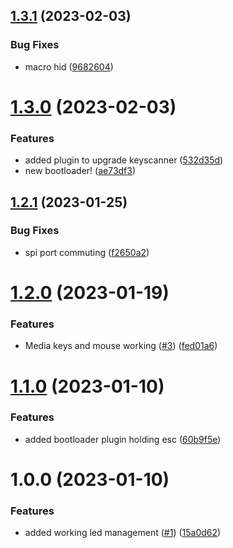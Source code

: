 ## [1.3.1](https://github.com/Dygmalab/NeuronWired/compare/pre_release_1.3.0...pre_release_1.3.1) (2023-02-03)


### Bug Fixes

* macro hid ([9682604](https://github.com/Dygmalab/NeuronWired/commit/9682604702069fe960d687d618c305e8de4ebb63))

# [1.3.0](https://github.com/Dygmalab/NeuronWired/compare/pre_release_1.2.1...pre_release_1.3.0) (2023-02-03)


### Features

* added plugin to upgrade keyscanner ([532d35d](https://github.com/Dygmalab/NeuronWired/commit/532d35d539663f268cf6769a503b5dbf275c68fc))
* new bootloader! ([ae73df3](https://github.com/Dygmalab/NeuronWired/commit/ae73df3ecc42d4edb1495844c3e9dc794a60e4e7))

## [1.2.1](https://github.com/Dygmalab/NeuronWired/compare/pre_release_1.2.0...pre_release_1.2.1) (2023-01-25)


### Bug Fixes

* spi port commuting ([f2650a2](https://github.com/Dygmalab/NeuronWired/commit/f2650a24d6b338411310b07626e7b74cb877e361))

# [1.2.0](https://github.com/Dygmalab/NeuronWired/compare/pre_release_1.1.0...pre_release_1.2.0) (2023-01-19)


### Features

* Media keys and mouse working ([#3](https://github.com/Dygmalab/NeuronWired/issues/3)) ([fed01a6](https://github.com/Dygmalab/NeuronWired/commit/fed01a6587d5c2a836cfb0f75db66fcbb114af99))

# [1.1.0](https://github.com/Dygmalab/NeuronWired/compare/pre_release_1.0.0...pre_release_1.1.0) (2023-01-10)


### Features

* added bootloader plugin holding esc ([60b9f5e](https://github.com/Dygmalab/NeuronWired/commit/60b9f5e3fa3b31bd2dd8df08855540d01feb2273))

# 1.0.0 (2023-01-10)


### Features

* added working led management ([#1](https://github.com/Dygmalab/NeuronWired/issues/1)) ([15a0d62](https://github.com/Dygmalab/NeuronWired/commit/15a0d622bebc741afaea294bf53bef6d0372902c))

